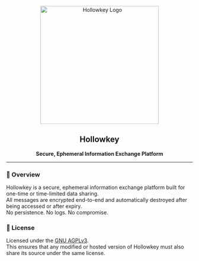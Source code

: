 <p align="center">
  <img src="assets/hollowkey-logo.png" alt="Hollowkey Logo" width="320"/>
</p>

<h2 align="center">Hollowkey</h2>
<p align="center"><b>Secure, Ephemeral Information Exchange Platform</b></p>

---

### 🔐 Overview
Hollowkey is a secure, ephemeral information exchange platform built for one-time or time-limited data sharing.  
All messages are encrypted end-to-end and automatically destroyed after being accessed or after expiry.  
No persistence. No logs. No compromise.


### 🧾 License
Licensed under the [GNU AGPLv3](https://choosealicense.com/licenses/agpl-3.0/).  
This ensures that any modified or hosted version of Hollowkey must also share its source under the same license.
